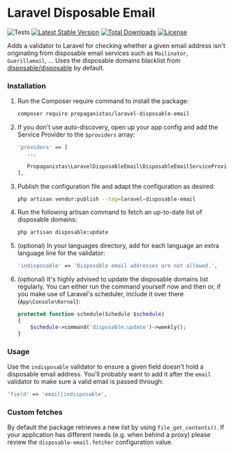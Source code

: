 # Laravel Disposable Email

![Tests](https://github.com/Propaganistas/Laravel-Disposable-Email/workflows/Tests/badge.svg?branch=master)
[![Latest Stable Version](https://poser.pugx.org/propaganistas/laravel-disposable-email/v/stable)](https://packagist.org/packages/propaganistas/laravel-disposable-email)
[![Total Downloads](https://poser.pugx.org/propaganistas/laravel-disposable-email/downloads)](https://packagist.org/packages/propaganistas/laravel-disposable-email)
[![License](https://poser.pugx.org/propaganistas/laravel-disposable-email/license)](https://packagist.org/packages/propaganistas/laravel-disposable-email)

Adds a validator to Laravel for checking whether a given email address isn't originating from disposable email services such as `Mailinator`, `Guerillamail`, ...
Uses the disposable domains blacklist from [disposable/disposable](https://github.com/disposable/disposable) by default.

### Installation

1. Run the Composer require command to install the package:

    ```bash
    composer require propaganistas/laravel-disposable-email
    ```

2. If you don't use auto-discovery, open up your app config and add the Service Provider to the `$providers` array:

     ```php
    'providers' => [
        ...
     
        Propaganistas\LaravelDisposableEmail\DisposableEmailServiceProvider::class,
    ],
    ```

3. Publish the configuration file and adapt the configuration as desired:

	```bash
    php artisan vendor:publish --tag=laravel-disposable-email
    ```

4. Run the following artisan command to fetch an up-to-date list of disposable domains:
    
    ```bash
    php artisan disposable:update
    ```

5. (optional) In your languages directory, add for each language an extra language line for the validator:

	```php
	'indisposable' => 'Disposable email addresses are not allowed.',
	```

6. (optional) It's highly advised to update the disposable domains list regularly. You can either run the command yourself now and then or, if you make use of Laravel's scheduler, include it over there (`App\Console\Kernel`):
    
    ```php
    protected function schedule(Schedule $schedule)
	{
        $schedule->command('disposable:update')->weekly();
	}
    ```

### Usage

Use the `indisposable` validator to ensure a given field doesn't hold a disposable email address. You'll probably want to add it after the `email` validator to make sure a valid email is passed through:

```php
'field' => 'email|indisposable',
```

### Custom fetches

By default the package retrieves a new list by using `file_get_contents()`. 
If your application has different needs (e.g. when behind a proxy) please review the `disposable-email.fetcher` configuration value.
